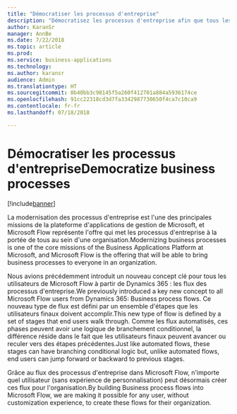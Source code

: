 ```yaml
---
title: "Démocratiser les processus d'entreprise"
description: "Démocratisez les processus d'entreprise afin que tous les utilisateurs puissent créer et exécuter les processus importants pour leur activité."
author: KaranSr
manager: AnnBe
ms.date: 7/22/2018
ms.topic: article
ms.prod: 
ms.service: business-applications
ms.technology: 
ms.author: karansr
audience: Admin
ms.translationtype: HT
ms.sourcegitcommit: 0b40bb3c98145f5a260f412701a884a5936174ce
ms.openlocfilehash: 91cc22318cd3d7fa3342987730650f4ca7c10ca9
ms.contentlocale: fr-fr
ms.lasthandoff: 07/18/2018

---
```

# <a name="democratize-business-processes"></a><span data-ttu-id="1e807-103">Démocratiser les processus d'entreprise</span><span class="sxs-lookup"><span data-stu-id="1e807-103">Democratize business processes</span></span>


[!include[banner](../../includes/banner.md)]

<span data-ttu-id="1e807-104">La modernisation des processus d'entreprise est l'une des principales missions de la plateforme d'applications de gestion de Microsoft, et Microsoft Flow représente l'offre qui met les processus d'entreprise à la portée de tous au sein d'une organisation.</span><span class="sxs-lookup"><span data-stu-id="1e807-104">Modernizing business processes is one of the core missions of the Business Applications Platform at Microsoft, and Microsoft Flow is the offering that will be able to bring business processes to everyone in an organization.</span></span>

<span data-ttu-id="1e807-105">Nous avions précédemment introduit un nouveau concept clé pour tous les utilisateurs de Microsoft Flow à partir de Dynamics 365 : les flux des processus d'entreprise.</span><span class="sxs-lookup"><span data-stu-id="1e807-105">We previously introduced a key new concept to all Microsoft Flow users from Dynamics 365: Business process flows.</span></span> <span data-ttu-id="1e807-106">Ce nouveau type de flux est défini par un ensemble d'étapes que les utilisateurs finaux doivent accomplir.</span><span class="sxs-lookup"><span data-stu-id="1e807-106">This new type of flow is defined by a set of stages that end users walk through.</span></span> <span data-ttu-id="1e807-107">Comme les flux automatisés, ces phases peuvent avoir une logique de branchement conditionnel, la différence réside dans le fait que les utilisateurs finaux peuvent avancer ou reculer vers des étapes précédentes.</span><span class="sxs-lookup"><span data-stu-id="1e807-107">Just like automated flows, these stages can have branching conditional logic but, unlike automated flows, end users can jump forward or backward to previous stages.</span></span>

<span data-ttu-id="1e807-108">Grâce au flux des processus d'entreprise dans Microsoft Flow, n'importe quel utilisateur (sans expérience de personnalisation) peut désormais créer ces flux pour l'organisation.</span><span class="sxs-lookup"><span data-stu-id="1e807-108">By building Business process flows into Microsoft Flow, we are making it possible for any user, without customization experience, to create these flows for their organization.</span></span>

